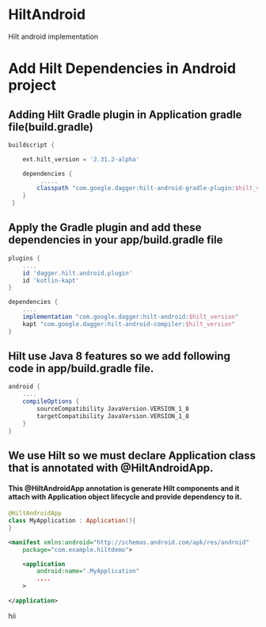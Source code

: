 # HiltAndroid
Hilt android implementation

# Add Hilt Dependencies in Android project 

## Adding Hilt Gradle plugin in Application gradle file(build.gradle)

```groovy
buildscript {

    ext.hilt_version = '2.31.2-alpha'

    dependencies {
         .....
        classpath "com.google.dagger:hilt-android-gradle-plugin:$hilt_version"
    }
 }

```

## Apply the Gradle plugin and add these dependencies in your app/build.gradle file
```groovy
plugins {
    ....
    id 'dagger.hilt.android.plugin'
    id 'kotlin-kapt'
}

dependencies {
    ....
    implementation "com.google.dagger:hilt-android:$hilt_version"
    kapt "com.google.dagger:hilt-android-compiler:$hilt_version"
}
```

## Hilt use Java 8 features so we add following code in app/build.gradle file.

```groovy
android {
    ....     
    compileOptions {
        sourceCompatibility JavaVersion.VERSION_1_8
        targetCompatibility JavaVersion.VERSION_1_8
    }
}
```

## We use Hilt so we must declare Application class that is annotated with @HiltAndroidApp.

#### This @HiltAndroidApp annotation is generate Hilt components and it attach with Application object lifecycle and provide dependency to it.

```kotlin
@HiltAndroidApp
class MyApplication : Application(){
}
```

```xml
<manifest xmlns:android="http://schemas.android.com/apk/res/android"
    package="com.example.hiltdemo">

    <application
        android:name=".MyApplication"
        ....
    >
        
</application>
```

hii
